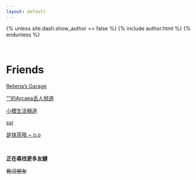 ```yaml
---
layout: default
---
```


{% unless site.dash.show_author == false %}
  {% include author.html %}
{% endunless %}

<br>

# Friends

[Reliena’s Garage](https://blog.cyanoxygen.xyz/)

[“⁮”的Arcaea丢人频道](https://t.me/ArcaeaSucks)

[小櫻生活頻道](https://t.me/OoooooooAAAEAAIAU)

[ssr](https://leanhe.dev)

[是抹茶哦 ~ o.o](https://mochaa.ws/)

<br>

**正在尋找更多友鏈** 

~~我沒朋友~~

